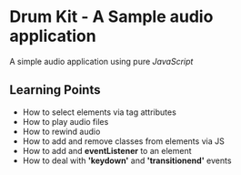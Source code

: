 # Drum Kit - A Sample audio application

A simple audio application using pure *JavaScript*

## Learning Points

- How to select elements via tag attributes
- How to play audio files
- How to rewind audio
- How to add and remove classes from elements via JS
- How to add and __eventListener__ to an element
- How to deal with __'keydown'__ and __'transitionend'__ events